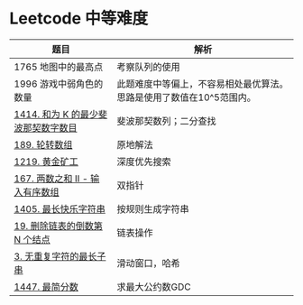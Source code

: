 # Leetcode 中等难度

| 题目                                                         | 解析                                                         |
| ------------------------------------------------------------ | ------------------------------------------------------------ |
| 1765 地图中的最高点                                          | 考察队列的使用                                               |
| 1996 游戏中弱角色的数量                                      | 此题难度中等偏上，不容易相处最优算法。思路是使用了数值在10^5范围内。 |
| [1414. 和为 K 的最少斐波那契数字数目](https://leetcode-cn.com/problems/find-the-minimum-number-of-fibonacci-numbers-whose-sum-is-k/) | 斐波那契数列；二分查找                                       |
| [189. 轮转数组](https://leetcode-cn.com/problems/rotate-array/) | 原地解法                                                     |
| [1219. 黄金矿工](https://leetcode-cn.com/problems/path-with-maximum-gold/) | 深度优先搜索                                                 |
| [167. 两数之和 II - 输入有序数组](https://leetcode-cn.com/problems/two-sum-ii-input-array-is-sorted/) | 双指针                                                       |
| [1405. 最长快乐字符串](https://leetcode-cn.com/problems/longest-happy-string/) | 按规则生成字符串                                             |
| [19. 删除链表的倒数第 N 个结点](https://leetcode-cn.com/problems/remove-nth-node-from-end-of-list/) | 链表操作                                                     |
| [3. 无重复字符的最长子串](https://leetcode-cn.com/problems/longest-substring-without-repeating-characters/) | 滑动窗口，哈希                                               |
| [1447. 最简分数](https://leetcode-cn.com/problems/simplified-fractions/) | 求最大公约数GDC                                              |

